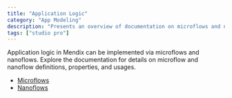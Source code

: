 ```yaml
---
title: "Application Logic"
category: "App Modeling"
description: "Presents an overview of documentation on microflows and nanoflows."
tags: ["studio pro"]
---
```


 Application logic in Mendix can be implemented via microflows and nanoflows. Explore the documentation for details on microflow and nanoflow definitions, properties, and usages.

 * [Microflows](microflows)
 * [Nanoflows](nanoflows)
